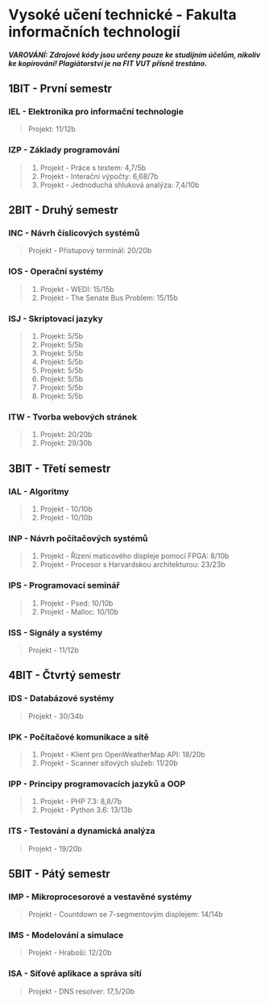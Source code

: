 # Vysoké učení technické - Fakulta informačních technologií

##### VAROVÁNÍ: Zdrojové kódy jsou určeny pouze ke studijním účelům, nikoliv ke kopírování! Plagiátorství je na FIT VUT přísně trestáno.

## 1BIT - První semestr
### IEL - Elektronika pro informační technologie
>Projekt: 11/12b  

### IZP - Základy programování
>1. Projekt - Práce s textem: 4,7/5b  
>2. Projekt - Interační výpočty: 6,68/7b  
>3. Projekt - Jednoduchá shluková analýza: 7,4/10b  

## 2BIT - Druhý semestr

### INC - Návrh číslicových systémů
>Projekt - Přístupový terminál: 20/20b
### IOS - Operační systémy
>1. Projekt - WEDI: 15/15b  
>2. Projekt - The Senate Bus Problem: 15/15b
### ISJ - Skriptovací jazyky
>1. Projekt: 5/5b  
>2. Projekt: 5/5b  
>3. Projekt: 5/5b  
>4. Projekt: 5/5b  
>5. Projekt: 5/5b  
>6. Projekt: 5/5b  
>7. Projekt: 5/5b  
>8. Projekt: 5/5b  
### ITW - Tvorba webových stránek
>1. Projekt: 20/20b  
>2. Projekt: 29/30b  

## 3BIT - Třetí semestr
### IAL - Algoritmy
>1. Projekt - 10/10b  
>2. Projekt - 10/10b  
### INP - Návrh počítačových systémů
>1. Projekt - Řízení maticového displeje pomocí FPGA: 8/10b  
>2. Projekt - Procesor s Harvardskou architekturou: 23/23b  
### IPS - Programovací seminář
>1. Projekt - Psed: 10/10b  
>2. Projekt - Malloc: 10/10b  
### ISS - Signály a systémy
>Projekt - 11/12b  

## 4BIT - Čtvrtý semestr
### IDS - Databázové systémy
>Projekt - 30/34b  
### IPK - Počítačové komunikace a sítě
>1. Projekt - Klient pro OpenWeatherMap API: 18/20b  
>2. Projekt - Scanner síťových služeb: 11/20b  
### IPP - Principy programovacích jazyků a OOP
>1. Projekt - PHP 7.3: 8,8/7b  
>2. Projekt - Python 3.6: 13/13b  
### ITS - Testování a dynamická analýza
>Projekt - 19/20b  

## 5BIT - Pátý semestr
### IMP - Mikroprocesorové a vestavěné systémy
> Projekt - Countdown se 7-segmentovým displejem: 14/14b  
### IMS - Modelování a simulace
> Projekt - Hraboši: 12/20b  
### ISA - Síťové aplikace a správa sítí
> Projekt - DNS resolver: 17,5/20b
